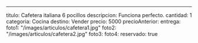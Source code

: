 ---
titulo: Cafetera italiana 6 pocillos
descripcion: Funciona perfecto.
cantidad: 1
categoria: Cocina
destino: Vender
precio: 5000
precioAnterior: 
entrega: 
foto1: "/images/articulos/cafetera1.jpg"
foto2: "/images/articulos/cafetera2.jpg"
foto3: 
foto4: 
reservado: true
